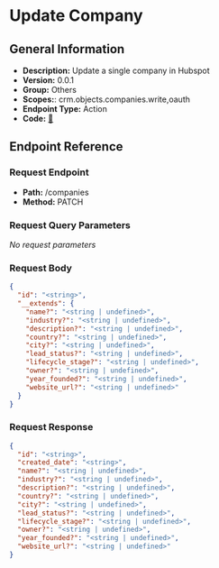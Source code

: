 # Update Company

## General Information

- **Description:** Update a single company in Hubspot
- **Version:** 0.0.1
- **Group:** Others
- **Scopes:**: crm.objects.companies.write,oauth
- **Endpoint Type:** Action
- **Code:** [🔗](https://github.com/NangoHQ/integration-templates/tree/main/integrations/hubspot/actions/update-company.ts)

## Endpoint Reference

### Request Endpoint

- **Path:** /companies
- **Method:** PATCH

### Request Query Parameters

_No request parameters_

### Request Body

```json
{
  "id": "<string>",
  "__extends": {
    "name?": "<string | undefined>",
    "industry?": "<string | undefined>",
    "description?": "<string | undefined>",
    "country?": "<string | undefined>",
    "city?": "<string | undefined>",
    "lead_status?": "<string | undefined>",
    "lifecycle_stage?": "<string | undefined>",
    "owner?": "<string | undefined>",
    "year_founded?": "<string | undefined>",
    "website_url?": "<string | undefined>"
  }
}
```

### Request Response

```json
{
  "id": "<string>",
  "created_date": "<string>",
  "name?": "<string | undefined>",
  "industry?": "<string | undefined>",
  "description?": "<string | undefined>",
  "country?": "<string | undefined>",
  "city?": "<string | undefined>",
  "lead_status?": "<string | undefined>",
  "lifecycle_stage?": "<string | undefined>",
  "owner?": "<string | undefined>",
  "year_founded?": "<string | undefined>",
  "website_url?": "<string | undefined>"
}
```
